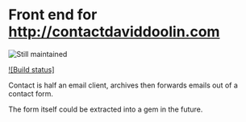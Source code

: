 # Front end for http://contactdaviddoolin.com 
![Still maintained](http://stillmaintained.com/jeffkreeftmeijer/stillmaintained.png "Still maintained") 

[![Build status]](http://travis-ci.org/doolin/portfolio-project.png "Build status")

Contact is half an email client, archives then forwards
emails out of a contact form. 

The form itself could be extracted into a gem in the
future.